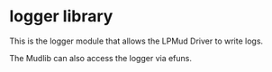 logger library
=====
This is the logger module that allows the LPMud Driver to write logs.

The Mudlib can also access the logger via efuns.
